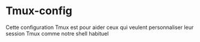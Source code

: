 # Tmux-config

Cette configuration Tmux est pour aider ceux qui veulent personnaliser leur session Tmux comme notre shell habituel
